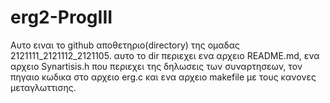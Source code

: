 # erg2-ProgIII
Αυτο ειναι το github αποθετηριο(directory) της ομαδας 2121111_2121112_2121105.
αυτο το dir περιεχει ενα αρχειο README.md, ενα αρχειο Synartisis.h που περιεχει της δηλωσεις των συναρτησεων, τον πηγαιο κωδικα στο αρχειο erg.c και ενα αρχειο makefile με τους κανονες μεταγλωττισης.
